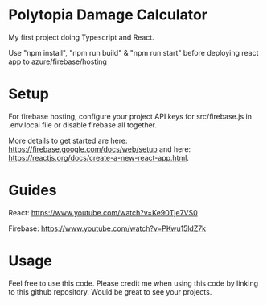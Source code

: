 # Polytopia Damage Calculator

My first project doing Typescript and React.

Use "npm install", "npm run build" & "npm run start" before deploying react app to azure/firebase/hosting

# Setup

For firebase hosting, configure your project API keys for src/firebase.js in .env.local file or disable firebase all together.

More details to get started are here: https://firebase.google.com/docs/web/setup and here: https://reactjs.org/docs/create-a-new-react-app.html.

# Guides

React: https://www.youtube.com/watch?v=Ke90Tje7VS0

Firebase: https://www.youtube.com/watch?v=PKwu15ldZ7k

# Usage

Feel free to use this code. Please credit me when using this code by linking to this github repository. Would be great to see your projects.
